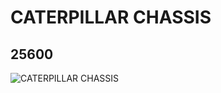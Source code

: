 # CATERPILLAR CHASSIS
## 25600
![CATERPILLAR CHASSIS](https://lc-www-live-s.legocdn.com/media/bricks/5/2/6143797.jpg)